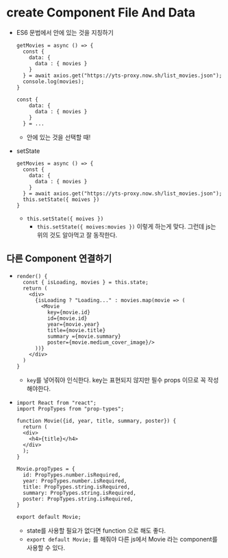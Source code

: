 # create Component File And Data 



- ES6 문법에서 안에 있는 것을 지칭하기

  ```react
  getMovies = async () => {
    const {
      data: {
        data : { movies }
      }
    } = await axios.get("https://yts-proxy.now.sh/list_movies.json");
    console.log(movies);
  }
  ```

  ```react
  const {
      data: {
        data : { movies }
      }
    } = ...
  ```

  - 안에 있는 것을 선택할 때!



- setState

  ```react
  getMovies = async () => {
    const {
      data: {
        data : { movies }
      }
    } = await axios.get("https://yts-proxy.now.sh/list_movies.json");
    this.setState({ moives })
  }
  ```

  - `this.setState({ moives })`
    - `this.setState({ moives:movies })`
      이렇게 하는게 맞다. 그런데 js는 위의 것도 알아먹고 잘 동작한다.





## 다른 Component 연결하기



- ```react
  render() {
    const { isLoading, movies } = this.state;
    return (
      <div>
        {isLoading ? "Loading..." : movies.map(movie => (
          <Movie
            key={movie.id} 
            id={movie.id}
            year={movie.year} 
            title={movie.title} 
            summary ={movie.summary} 
            poster={movie.medium_cover_image}/>
        ))}
      </div>
    )
  }
  ```

  - `key`를 넣어줘야 인식한다.
    key는 표현되지 않지만 필수 props 이므로 꼭 작성해야한다.

- ```react
  import React from "react";
  import PropTypes from "prop-types";
  
  function Movie({id, year, title, summary, poster}) {
    return (
    <div>
      <h4>{title}</h4>
    </div>
    );
  }
  
  Movie.propTypes = {
    id: PropTypes.number.isRequired,
    year: PropTypes.number.isRequired,
    title: PropTypes.string.isRequired,
    summary: PropTypes.string.isRequired,
    poster: PropTypes.string.isRequired,
  }
  
  export default Movie;
  ```

  - state를 사용할 필요가 없다면 function 으로 해도 좋다.
  - `export default Movie;` 를 해줘야 다른 js에서 Movie 라는 component를 사용할 수 있다.



